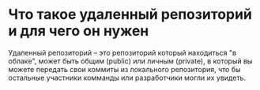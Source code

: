 # Что такое удаленный репозиторий и для чего он нужен

Удаленный репозиторий – это репозиторий который находиться "в облаке", может быть общим (public) или личным (private), в который вы можете передать свои коммиты из локального репозитория, что бы остальные участники комманды или разработчики могли их увидеть.
